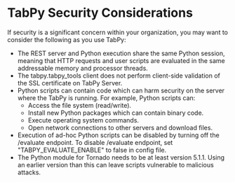 # TabPy Security Considerations

If security is a significant concern within your organization,
you may want to consider the following as you use TabPy:

- The REST server and Python execution share the same Python session,
  meaning that HTTP requests and user scripts are evaluated in the
  same addressable memory and processor threads.
- The tabpy.tabpy_tools client does not perform client-side validation of the
  SSL certificate on TabPy Server.
- Python scripts can contain code which can harm security on the server
  where the TabPy is running. For example, Python scripts can:
  - Access the file system (read/write).
  - Install new Python packages which can contain binary code.
  - Execute operating system commands.
  - Open network connections to other servers and download files.
- Execution of ad-hoc Python scripts can be disabled by turning off the
  /evaluate endpoint. To disable /evaluate endpoint, set "TABPY_EVALUATE_ENABLE"
  to false in config file.
- The Python module for Tornado needs to be at least version 5.1.1. Using an earlier 
  version than this can leave scripts vulnerable to malicious attacks.